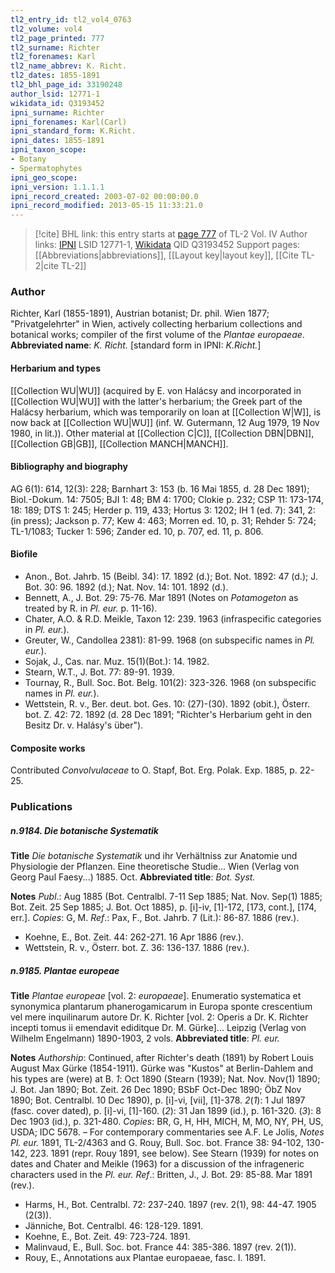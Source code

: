 ```yaml
---
tl2_entry_id: tl2_vol4_0763
tl2_volume: vol4
tl2_page_printed: 777
tl2_surname: Richter
tl2_forenames: Karl
tl2_name_abbrev: K. Richt.
tl2_dates: 1855-1891
tl2_bhl_page_id: 33190248
author_lsid: 12771-1
wikidata_id: Q3193452
ipni_surname: Richter
ipni_forenames: Karl(Carl)
ipni_standard_form: K.Richt.
ipni_dates: 1855-1891
ipni_taxon_scope: 
- Botany
- Spermatophytes
ipni_geo_scope: 
ipni_version: 1.1.1.1
ipni_record_created: 2003-07-02 00:00:00.0
ipni_record_modified: 2013-05-15 11:33:21.0
---
```


> [!cite] BHL link: this entry starts at [page 777](https://www.biodiversitylibrary.org/page/33190248) of TL-2 Vol. IV
> Author links: [IPNI](https://www.ipni.org/a/12771-1) LSID 12771-1, [Wikidata](https://www.wikidata.org/wiki/Q3193452) QID Q3193452
> Support pages: [[Abbreviations|abbreviations]], [[Layout key|layout key]], [[Cite TL-2|cite TL-2]]

### Author

Richter, Karl (1855-1891), Austrian botanist; Dr. phil. Wien 1877; "Privatgelehrter" in Wien, actively collecting herbarium collections and botanical works; compiler of the first volume of the *Plantae europaeae*. 
**Abbreviated name**: *K. Richt.* \[standard form in IPNI: *K.Richt.*\]

#### Herbarium and types

[[Collection WU|WU]] (acquired by E. von Halácsy and incorporated in [[Collection WU|WU]] with the latter's herbarium; the Greek part of the Halácsy herbarium, which was temporarily on loan at [[Collection W|W]], is now back at [[Collection WU|WU]] (inf. W. Gutermann, 12 Aug 1979, 19 Nov 1980, in lit.)). Other material at [[Collection C|C]], [[Collection DBN|DBN]], [[Collection GB|GB]], [[Collection MANCH|MANCH]].

#### Bibliography and biography

AG 6(1): 614, 12(3): 228; Barnhart 3: 153 (b. 16 Mai 1855, d. 28 Dec 1891); Biol.-Dokum. 14: 7505; BJI 1: 48; BM 4: 1700; Clokie p. 232; CSP 11: 173-174, 18: 189; DTS 1: 245; Herder p. 119, 433; Hortus 3: 1202; IH 1 (ed. 7): 341, 2: (in press); Jackson p. 77; Kew 4: 463; Morren ed. 10, p. 31; Rehder 5: 724; TL-1/1083; Tucker 1: 596; Zander ed. 10, p. 707, ed. 11, p. 806.

#### Biofile

- Anon., Bot. Jahrb. 15 (Beibl. 34): 17. 1892 (d.); Bot. Not. 1892: 47 (d.); J. Bot. 30: 96. 1892 (d.); Nat. Nov. 14: 101. 1892 (d.).
- Bennett, A., J. Bot. 29: 75-76. Mar 1891 (Notes on *Potamogeton* as treated by R. in *Pl. eur.* p. 11-16).
- Chater, A.O. & R.D. Meikle, Taxon 12: 239. 1963 (infraspecific categories in *Pl. eur.*).
- Greuter, W., Candollea 2381): 81-99. 1968 (on subspecific names in *Pl. eur.*).
- Sojak, J., Cas. nar. Muz. 15(1)(Bot.): 14. 1982.
- Stearn, W.T., J. Bot. 77: 89-91. 1939.
- Tournay, R., Bull. Soc. Bot. Belg. 101(2): 323-326. 1968 (on subspecific names in *Pl. eur.*).
- Wettstein, R. v., Ber. deut. bot. Ges. 10: (27)-(30). 1892 (obit.), Österr. bot. Z. 42: 72. 1892 (d. 28 Dec 1891; "Richter's Herbarium geht in den Besitz Dr. v. Halásy's über").

#### Composite works

Contributed *Convolvulaceae* to O. Stapf, Bot. Erg. Polak. Exp. 1885, p. 22-25.

### Publications

##### n.9184. Die botanische Systematik

**Title**
*Die botanische Systematik* und ihr Verhältniss zur Anatomie und Physiologie der Pflanzen. Eine theoretische Studie... Wien (Verlag von Georg Paul Faesy...) 1885. Oct.
**Abbreviated title**: *Bot. Syst.*

**Notes**
*Publ*.: Aug 1885 (Bot. Centralbl. 7-11 Sep 1885; Nat. Nov. Sep(1) 1885; Bot. Zeit. 25 Sep 1885; J. Bot. Oct 1885), p. \[i\]-iv, \[1\]-172, \[173, cont.\], \[174, err.\]. *Copies*: G, M.
*Ref*.: Pax, F., Bot. Jahrb. 7 (Lit.): 86-87. 1886 (rev.).
- Koehne, E., Bot. Zeit. 44: 262-271. 16 Apr 1886 (rev.).
- Wettstein, R. v., Österr. bot. Z. 36: 136-137. 1886 (rev.).

##### n.9185. Plantae europeae

**Title**
*Plantae europeae* \[vol. 2: *europaeae*\]. Enumeratio systematica et synonymica plantarum phanerogamicarum in Europa sponte crescentium vel mere inquilinarum autore Dr. K. Richter \[vol. 2: Operis a Dr. K. Richter incepti tomus ii emendavit ediditque Dr. M. Gürke\]... Leipzig (Verlag von Wilhelm Engelmann) 1890-1903, 2 vols.
**Abbreviated title**: *Pl. eur.*

**Notes**
*Authorship*: Continued, after Richter's death (1891) by Robert Louis August Max Gürke (1854-1911). Gürke was "Kustos" at Berlin-Dahlem and his types are (were) at B.
*1*: Oct 1890 (Stearn (1939); Nat. Nov. Nov(1) 1890; J. Bot. Jan 1890; Bot. Zeit. 26 Dec 1890; BSbF Oct-Dec 1890; ÖbZ Nov 1890; Bot. Centralbl. 10 Dec 1890), p. \[i\]-vi, \[vii\], \[1\]-378.
*2*(*1*): 1 Jul 1897 (fasc. cover dated), p. \[i\]-vi, \[1\]-160. (*2*): 31 Jan 1899 (id.), p. 161-320.
(*3*): 8 Dec 1903 (id.), p. 321-480.
*Copies*: BR, G, H, HH, MICH, M, MO, NY, PH, US, USDA; IDC 5678. – For contemporary commentaries see A.F. Le Jolis, *Notes Pl. eur.* 1891, TL-2/4363 and G. Rouy, Bull. Soc. bot. France 38: 94-102, 130-142, 223. 1891 (repr. Rouy 1891, see below). See Stearn (1939) for notes on dates and Chater and Meikle (1963) for a discussion of the infrageneric characters used in the *Pl. eur.*
*Ref*.: Britten, J., J. Bot. 29: 85-88. Mar 1891 (rev.).
- Harms, H., Bot. Centralbl. 72: 237-240. 1897 (rev. 2(1), 98: 44-47. 1905 (2(3)).
- Jänniche, Bot. Centralbl. 46: 128-129. 1891.
- Koehne, E., Bot. Zeit. 49: 723-724. 1891.
- Malinvaud, E., Bull. Soc. bot. France 44: 385-386. 1897 (rev. 2(1)).
- Rouy, E., Annotations aux Plantae europaeae, fasc. I. 1891.

